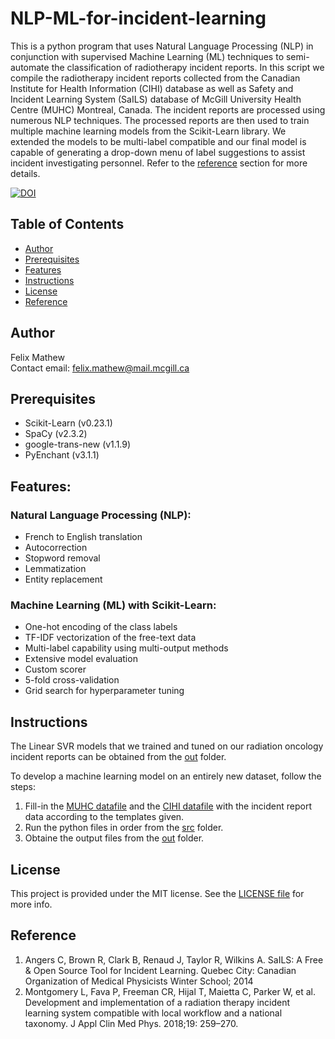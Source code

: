 # NLP-ML-for-incident-learning
This is a python program that uses Natural Language Processing (NLP) in conjunction with supervised Machine Learning (ML) techniques to semi-automate the classification of radiotherapy incident reports. In this script we compile the radiotherapy incident reports collected from the Canadian Institute for Health Information (CIHI) database as well as Safety and Incident Learning System (SaILS) database of McGill University Health Centre (MUHC) Montreal, Canada. The incident reports are processed using numerous NLP techniques. The processed reports are then used to train multiple machine learning models from the Scikit-Learn library. We extended the models to be multi-label compatible and our final model is capable of generating a drop-down menu of label suggestions to assist incident investigating personnel. Refer to the [reference](#Reference) section for more details.

[![DOI](https://zenodo.org/badge/335829173.svg)](https://zenodo.org/badge/latestdoi/335829173)

## Table of Contents

* [Author](#author)
* [Prerequisites](#Prerequisites)
* [Features](#Features)
* [Instructions](#Instructions)
* [License](#License)
* [Reference](#Reference)


## Author
Felix Mathew\
Contact email: felix.mathew@mail.mcgill.ca


## Prerequisites
- Scikit-Learn (v0.23.1)
- SpaCy (v2.3.2)
- google-trans-new (v1.1.9)
- PyEnchant (v3.1.1)


## Features:
### Natural Language Processing (NLP):
* French to English translation
* Autocorrection
* Stopword removal
* Lemmatization
* Entity replacement
### Machine Learning (ML) with Scikit-Learn:
* One-hot encoding of the class labels
* TF-IDF vectorization of the free-text data
* Multi-label capability using multi-output methods
* Extensive model evaluation
* Custom scorer
* 5-fold cross-validation
* Grid search for hyperparameter tuning

## Instructions
The Linear SVR models that we trained and tuned on our radiation oncology incident reports can be obtained from the [out](out) folder.

To develop a machine learning model on an entirely new dataset, follow the steps:
1. Fill-in the [MUHC datafile](0_MUHC_data.csv) and the [CIHI datafile](0_CIHI_data.csv) with the incident report data according to the templates given.
2. Run the python files in order from the [src](src) folder.
3. Obtaine the output files from the [out](out) folder.

## License
This project is provided under the MIT license. See the [LICENSE file](LICENSE) for more info.

## Reference
1. Angers C, Brown R, Clark B, Renaud J, Taylor R, Wilkins A. SaILS: A Free & Open Source Tool for Incident Learning. Quebec City: Canadian Organization of Medical Physicists Winter School; 2014
2. Montgomery L, Fava P, Freeman CR, Hijal T, Maietta C, Parker W, et al. Development and implementation of a radiation therapy incident learning system compatible with local workflow and a national taxonomy. J Appl Clin Med Phys. 2018;19: 259–270.
